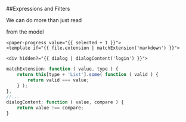##Expressions and Filters

We can do more than just read 

from the model 

```markup
<paper-progress value="{{ selected + 1 }}">
<template if="{{ file.extension | matchExtension('markdown') }}">

<div hidden?="{{ dialog | dialogContent('login') }}">
```

```javascript
matchExtension: function ( value, type ) {
    return this[type + 'List'].some( function ( valid ) {
        return valid === value;
    } );
},
//...
dialogContent: function ( value, compare ) {
    return value !== compare;
}
```
<a class="docs" target="_blank" href="http://www.polymer-project.org/docs/polymer/expressions.html"></a>
